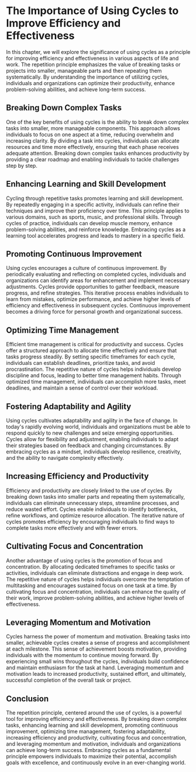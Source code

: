 # The Importance of Using Cycles to Improve Efficiency and Effectiveness

In this chapter, we will explore the significance of using cycles as a principle for improving efficiency and effectiveness in various aspects of life and work. The repetition principle emphasizes the value of breaking tasks or projects into smaller, manageable parts and then repeating them systematically. By understanding the importance of utilizing cycles, individuals and organizations can optimize their productivity, enhance problem-solving abilities, and achieve long-term success.

## Breaking Down Complex Tasks

One of the key benefits of using cycles is the ability to break down complex tasks into smaller, more manageable components. This approach allows individuals to focus on one aspect at a time, reducing overwhelm and increasing clarity. By dividing a task into cycles, individuals can allocate resources and time more effectively, ensuring that each phase receives adequate attention. Breaking down complex tasks enhances productivity by providing a clear roadmap and enabling individuals to tackle challenges step by step.

## Enhancing Learning and Skill Development

Cycling through repetitive tasks promotes learning and skill development. By repeatedly engaging in a specific activity, individuals can refine their techniques and improve their proficiency over time. This principle applies to various domains, such as sports, music, and professional skills. Through cycles of practice, individuals can develop muscle memory, enhance problem-solving abilities, and reinforce knowledge. Embracing cycles as a learning tool accelerates progress and leads to mastery in a specific field.

## Promoting Continuous Improvement

Using cycles encourages a culture of continuous improvement. By periodically evaluating and reflecting on completed cycles, individuals and organizations can identify areas for enhancement and implement necessary adjustments. Cycles provide opportunities to gather feedback, measure progress, and refine strategies. This iterative process enables individuals to learn from mistakes, optimize performance, and achieve higher levels of efficiency and effectiveness in subsequent cycles. Continuous improvement becomes a driving force for personal growth and organizational success.

## Optimizing Time Management

Efficient time management is critical for productivity and success. Cycles offer a structured approach to allocate time effectively and ensure that tasks progress steadily. By setting specific timeframes for each cycle, individuals can establish deadlines, prioritize tasks, and avoid procrastination. The repetitive nature of cycles helps individuals develop discipline and focus, leading to better time management habits. Through optimized time management, individuals can accomplish more tasks, meet deadlines, and maintain a sense of control over their workload.

## Fostering Adaptability and Agility

Using cycles cultivates adaptability and agility in the face of change. In today's rapidly evolving world, individuals and organizations must be able to respond quickly to new challenges and seize emerging opportunities. Cycles allow for flexibility and adjustment, enabling individuals to adapt their strategies based on feedback and changing circumstances. By embracing cycles as a mindset, individuals develop resilience, creativity, and the ability to navigate complexity effectively.

## Increasing Efficiency and Productivity

Efficiency and productivity are closely linked to the use of cycles. By breaking down tasks into smaller parts and repeating them systematically, individuals can eliminate unnecessary steps, streamline processes, and reduce wasted effort. Cycles enable individuals to identify bottlenecks, refine workflows, and optimize resource allocation. The iterative nature of cycles promotes efficiency by encouraging individuals to find ways to complete tasks more effectively and with fewer errors.

## Cultivating Focus and Concentration

Another advantage of using cycles is the promotion of focus and concentration. By allocating dedicated timeframes to specific tasks or activities, individuals can eliminate distractions and engage in deep work. The repetitive nature of cycles helps individuals overcome the temptation of multitasking and encourages sustained focus on one task at a time. By cultivating focus and concentration, individuals can enhance the quality of their work, improve problem-solving abilities, and achieve higher levels of effectiveness.

## Leveraging Momentum and Motivation

Cycles harness the power of momentum and motivation. Breaking tasks into smaller, achievable cycles creates a sense of progress and accomplishment at each milestone. This sense of achievement boosts motivation, providing individuals with the momentum to continue moving forward. By experiencing small wins throughout the cycles, individuals build confidence and maintain enthusiasm for the task at hand. Leveraging momentum and motivation leads to increased productivity, sustained effort, and ultimately, successful completion of the overall task or project.

## Conclusion

The repetition principle, centered around the use of cycles, is a powerful tool for improving efficiency and effectiveness. By breaking down complex tasks, enhancing learning and skill development, promoting continuous improvement, optimizing time management, fostering adaptability, increasing efficiency and productivity, cultivating focus and concentration, and leveraging momentum and motivation, individuals and organizations can achieve long-term success. Embracing cycles as a fundamental principle empowers individuals to maximize their potential, accomplish goals with excellence, and continuously evolve in an ever-changing world.
